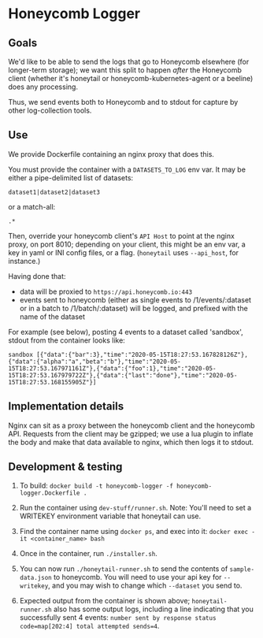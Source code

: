 # Honeycomb Logger

## Goals

We'd like to be able to send the logs that go to Honeycomb elsewhere (for
longer-term storage); we want this split to happen _after_ the Honeycomb client
(whether it's honeytail or honeycomb-kubernetes-agent or a beeline) does any
processing.

Thus, we send events both to Honeycomb and to stdout for capture by other
log-collection tools.

## Use

We provide Dockerfile containing an nginx proxy that does this.

You must provide the container with a `DATASETS_TO_LOG` env var. It may be
either a pipe-delimited list of datasets:
```
dataset1|dataset2|dataset3
```

or a match-all:
```
.*
```

Then, override your honeycomb client's `API Host` to point at the nginx proxy,
on port 8010; depending on your client, this might be an env var, a key in yaml
or INI config files, or a flag. (`honeytail` uses `--api_host`, for instance.)

Having done that:
- data will be proxied to `https://api.honeycomb.io:443`
- events sent to honeycomb (either as single events to /1/events/:dataset or in
  a batch to /1/batch/:dataset) will be logged, and prefixed with the name of
  the dataset

For example (see below), posting 4 events to a dataset
called 'sandbox', stdout from the container looks like:
```
sandbox [{"data":{"bar":3},"time":"2020-05-15T18:27:53.167828126Z"},{"data":{"alpha":"a","beta":"b"},"time":"2020-05-15T18:27:53.167971161Z"},{"data":{"foo":1},"time":"2020-05-15T18:27:53.167979722Z"},{"data":{"last":"done"},"time":"2020-05-15T18:27:53.168155905Z"}]
```

## Implementation details

Nginx can sit as a proxy between the honeycomb client and the honeycomb API.
Requests from the client may be gzipped; we use a lua plugin to inflate the body
and make that data available to nginx, which then logs it to stdout.

## Development & testing
1. To build: `docker build -t honeycomb-logger -f honeycomb-logger.Dockerfile .`

2. Run the container using `dev-stuff/runner.sh`. Note: You'll need to set a
   WRITEKEY environment variable that honeytail can use.

3. Find the container name using `docker ps`, and exec into it:
   `docker exec -it <container_name> bash`

4. Once in the container, run `./installer.sh`.

5. You can now run `./honeytail-runner.sh` to send the contents of `sample-data.json` to honeycomb. You will need to use your api key for `--writekey`, and you may wish to change which `--dataset` you send to.

6. Expected output from the container is shown above; `honeytail-runner.sh` also
   has some output logs, including a line indicating that you successfully sent
   4 events: `number sent by response status code=map[202:4] total attempted sends=4`.
